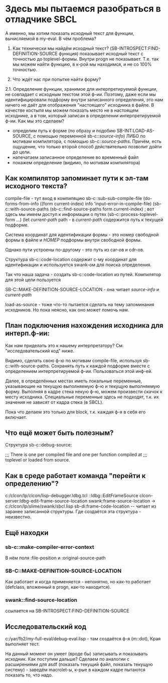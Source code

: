Здесь мы пытаемся разобраться в отладчике SBCL
===============================================

А именно, мы хотим показать исходный текст для функции, вычисляемой в my-eval. 
В чём проблема?

1. Как технически мы найдём исходный текст? 
(SB-INTROSPECT:FIND-DEFINITION-SOURCE функция) показывает исходный текст с точностью до toplevel-формы. 
Внутри progn не показывает. Т.е. так мы можем найти функцию, в к-рой мы находимся, и не со 100% точностью. 

2. Что ждёт нас при попытке найти форму? 

2.1. Определение функции, хранимое для интерпретируемой функции, не совпадает с исходным текстом этой ф-ии. 
Поэтому, даже если мы идентифицировали подформу внутри записанного определения, это нам ничего не даёт для
отображения "настоящего" исходника в файле. В качестве костыля мы можем показать место не в настоящем исходнике, 
а в том, который записан в определении интерпретируемой ф-ии. Как мы это сделаем? 
- определим путь к форме (по образу и подобию SB-INT:LOAD-AS-SOURCE, с помощью переменной
  sb-c::*source-info*) ЛИБО по мотивам компилятора, с помощью sb-c::*source-paths*. Причём, есть ощущение, 
что только второй способ действительно позволит дойти до цели. 
- напечатаем записанное определение во временный файл
- покажем определение (видимо, по мотивам компилятора)


Как компилятор запоминает пути к эл-там исходного текста?
---------------------------------------------------------


compile-file - тут вход в компиляцию 
  sb-c::sub-sub-compile-file
    (do-forms-from-info ((form current-index) info
                         'input-error-in-compile-file)
      (sb-c::with-source-paths
        (sb-c::find-source-paths form current-index)
        ; вот здесь мы имеем доступ к информации о путях
          (sb-c::process-toplevel-form ...)
            (let *current-path* path - в *current-path* содержится путь к текущей подформе. 

Система координат для идентификации формы - это номер свободной формы в файле и _НОМЕР_ подформы внутри свободной формы. 

Однако пути устроены по-другому - это путь из car-ов и cdr-oв. 

Структура sb-c::code-location содержит с-му координат для идентификации и используется swank-ом для поиска определения. 

Так что наша задача - создать sb-c::code-location из путей. Компилятор для этой цели пользуется

SB-C::MAKE-DEFINITION-SOURCE-LOCATION - она читает *source-info* и *current-path*








load-as-source - тоже что-то пытается сделать на тему запоминания исходников. Но пока неясно, как оно может помочь нам. 

План подключения нахождения исходника для интерп.ф-ии:
-------------------------------------------------------
Как нам приделать это к нашему интерпретатору? См. "исследовательский код" ниже. 

Видимо, сделать свою ф-ю по мотивам compile-file, используя
sb-c::with-source-paths. Сохранять путь к каждой подформе вместе с определением интерпретируемой ф-ии. 
Пользоваться этой инф-ей. 

Далее, в определённых местах иметь локальные переменные, указывающие на текущую выполняемую ф-ю и текущую выполняемую форму. 
Выполняя в кадре стека некую ф-ю, можем произвести скачок к месту исходника. Специальные переменные здесь не подходят, т.к.
их значения не зависят от кадра стека (в SBCL). 

Пока что делаем это только для block, т.к. каждая ф-я в себя его включает. 

Что ещё может быть полезным?
----------------------------

Структура sb-c::debug-source: 

;;; There is one per compiled file and one per function compiled at
;;; toplevel or loaded from source.

Как в среде работает команда "перейти к определению"?
----------------
c:/clcon/lp/clcon/lisp-debugger.ldbg.tcl
 ::ldbg::EditFrameSource
   clcon-server:ldbg-edit-frame-source-location
     swank:frame-source-location -> c:/clcon/lp/slime/swank/sbcl.lisp
       sb-di:frame-code-location -- читает из заранее записанной структуры. Где создаётся эта структура - неизвестно. 


Ещё находки
-----------
### sb-c::make-compiler-error-context 
В нём поля :file-position и :original-source-path

### SB-C::MAKE-DEFINITION-SOURCE-LOCATION 
Как работает и когда применяется - непонятно, но как-то работает (defclass, вложенный в progn, как-то находится). 

### swank::find-source-location
ссылается на SB-INTROSPECT:FIND-DEFINITION-SOURCE

Исследовательский код
---------------------

c:/yar/fb2/my-full-eval/debug-eval.lisp - там создаётся ф-я (m::dot), Края выполняет тест.

На данный момент он умеет (вроде бы) записывать и показывать исходник. Как поступим дальше? 
Сделаем по аналогии с расширениями для asdf (показать текущий файл, показать текущую систему) - заведём
macrolet-ы, к-рые в каждом кадре пытаются показать то, что надо. 



